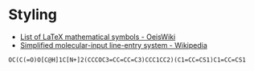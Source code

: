 # Styling

- [List of LaTeX mathematical symbols - OeisWiki](https://oeis.org/wiki/List_of_LaTeX_mathematical_symbols)
- [Simplified molecular-input line-entry system - Wikipedia](https://en.wikipedia.org/wiki/Simplified_molecular-input_line-entry_system)

```SMILES
OC(C(=O)O[C@H]1C[N+]2(CCCOC3=CC=CC=C3)CCC1CC2)(C1=CC=CS1)C1=CC=CS1
```
